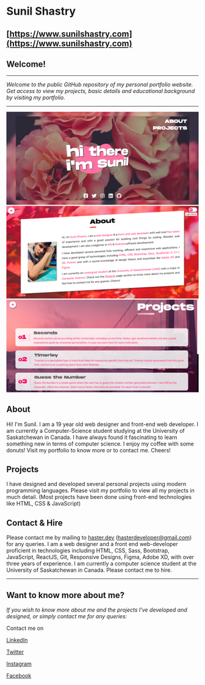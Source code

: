# Sunil Shastry

## [https://www.sunilshastry.com](https://www.sunilshastry.com)

## **Welcome!**

---

_Welcome to the public GitHub repository of my personal portfolio website. Get access to view my projects, basic details and educational background by visiting my portfolio._

---

![Portfolio - Landing](./assets/sxa.png)
![Portfolio - About](./assets/sxb.png)
![Portfolio - Projects](./assets/sxc.png)

## **About**

Hi! I'm Sunil. I am a 19 year old web designer and front-end web developer. I am currently a Computer-Science student studying at the University of Saskatchewan in Canada. I have always found it fascinating to learn something new in terms of computer science. I enjoy my coffee with some donuts! Visit my portfolio to know more or to contact me. Cheers!

## **Projects**

I have designed and developed several personal projects using modern programming languages. Please visit my portfolio to view all my projects in much detail. (Most projects have been done using front-end technologies like HTML, CSS & JavaScript)

## **Contact & Hire**

Please contact me by mailing to [haster.dev](hasterdeveloper@gmail.com) (hasterdeveloper@gmail.com) for any queries. I am a web designer and a front end web-developer proficient in technologies including HTML, CSS, Sass, Bootstrap, JavaScript, ReactJS, Git, Responsive Designs, Figma, Adobe XD, with over three years of experience. I am currently a computer science student at the University of Saskatchewan in Canada. Please contact me to hire.

---

## Want to know more about me?

_If you wish to know more about me and the projects I've developed and designed, or simply contact me for any queries:_

Contact me on

[LinkedIn](https://www.linkedin.com/in/sunilshastry/ "Sunil on LinkedIn")

[Twitter](https://twitter.com/sunillshastry "Sunil on Twitter")

[Instagram](https://www.instagram.com/sunillshastry/ "Sunil on Instagram")

[Facebook](https://www.facebook.com/sunilshastryy "Sunil on Facebook")

